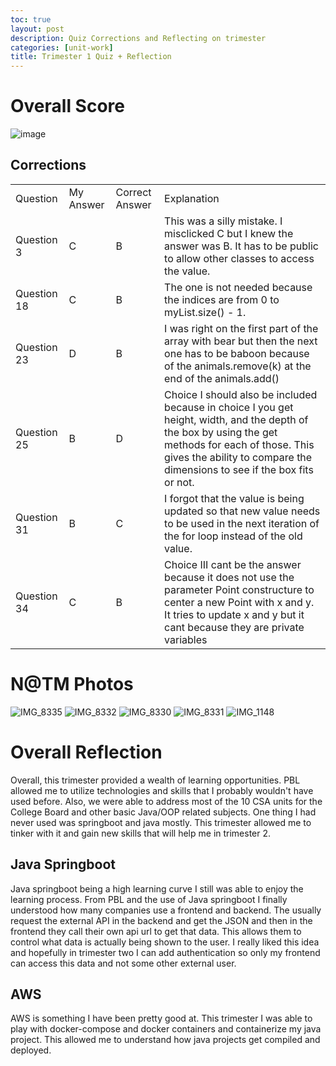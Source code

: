 ```yaml
---
toc: true
layout: post
description: Quiz Corrections and Reflecting on trimester
categories: [unit-work]
title: Trimester 1 Quiz + Reflection
---
```


# Overall Score

![image](https://user-images.githubusercontent.com/50186752/200722091-2dcc76b8-9290-4501-b9a6-b1ac804dc929.png)

## Corrections

<table>
    <tr>
        <td>Question</td>
        <td>My Answer</td>
        <td>Correct Answer</td>
        <td>Explanation</td>
    </tr>
    <tr>
        <td>Question 3</td>
        <td>C</td>
        <td>B</td>
        <td>This was a silly mistake. I misclicked C but I knew the answer was B. It has to be public to allow other classes to access the value.</td>
    </tr>
    <tr>
        <td>Question 18</td>
        <td>C</td>
        <td>B</td>
        <td>The one is not needed because the indices are from 0 to myList.size() - 1.</td>
    </tr>
    <tr>
        <td>Question 23</td>
        <td>D</td>
        <td>B</td>
        <td>I was right on the first part of the array with bear but then the next one has to be baboon because of the animals.remove(k) at the end of the animals.add()</td>
    </tr>
    <tr>
        <td>Question 25</td>
        <td>B</td>
        <td>D</td>
        <td>Choice I should also be included because in choice I you get height, width, and the depth of the box by using the get methods for each of those. This gives the ability to compare the dimensions to see if the box fits or not.</td>
    </tr>
    <tr>
        <td>Question 31</td>
        <td>B</td>
        <td>C</td>
        <td>I forgot that the value is being updated so that new value needs to be used in the next iteration of the for loop instead of the old value.</td>
    </tr>
    <tr>
        <td>Question 34</td>
        <td>C</td>
        <td>B</td>
        <td>Choice III cant be the answer because it does not use the parameter Point constructure to center a new Point with x and y. It tries to update x and y but it cant because they are private variables</td>
    </tr>
</table>

# N@TM Photos
![IMG_8335](https://user-images.githubusercontent.com/50186752/200726153-89794b7f-5e05-43be-8bd8-b6f1c6079912.jpg)
![IMG_8332](https://user-images.githubusercontent.com/50186752/200726188-3a4821a0-57df-46f9-9da9-1ddc3105f908.jpg)
![IMG_8330](https://user-images.githubusercontent.com/50186752/200726180-552a64eb-a5e1-4762-bf62-da469f93f191.jpg)
![IMG_8331](https://user-images.githubusercontent.com/50186752/200725924-4fa9e88b-3a17-4200-873c-964cd55f4d3c.jpg)
![IMG_1148](https://user-images.githubusercontent.com/50186752/200726098-917c6d0e-069d-43ac-82f0-2198aa2dbdac.jpg)


# Overall Reflection

Overall, this trimester provided a wealth of learning opportunities. PBL allowed me to utilize technologies and skills that I probably wouldn't have used before. Also, we were able to address most of the 10 CSA units for the College Board and other basic Java/OOP related subjects. One thing I had never used was springboot and java mostly. This trimester allowed me to tinker with it and gain new skills that will help me in trimester 2.

## Java Springboot

Java springboot being a high learning curve I still was able to enjoy the learning process. From PBL and the use of Java springboot I finally understood how many companies use a frontend and backend. The usually request the external API in the backend and get the JSON and then in the frontend they call their own api url to get that data. This allows them to control what data is actually being shown to the user. I really liked this idea and hopefully in trimester two I can add authentication so only my frontend can access this data and not some other external user.

## AWS

AWS is something I have been pretty good at. This trimester I was able to play with docker-compose and docker containers and containerize my java project. This allowed me to understand how java projects get compiled and deployed.